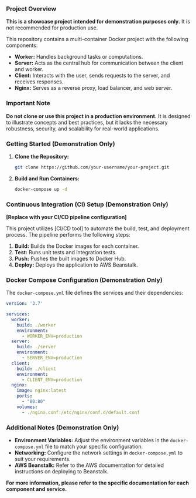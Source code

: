 ### **Project Overview**

**This is a showcase project intended for demonstration purposes only.** It is not recommended for production use.

This repository contains a multi-container Docker project with the following components:

* **Worker:** Handles background tasks or computations.
* **Server:** Acts as the central hub for communication between the client and worker.
* **Client:** Interacts with the user, sends requests to the server, and receives responses.
* **Nginx:** Serves as a reverse proxy, load balancer, and web server.

### **Important Note**

**Do not clone or use this project in a production environment.** It is designed to illustrate concepts and best practices, but it lacks the necessary robustness, security, and scalability for real-world applications.

### **Getting Started (Demonstration Only)**

1. **Clone the Repository:**
   ```bash
   git clone https://github.com/your-username/your-project.git
   ```

2. **Build and Run Containers:**
   ```bash
   docker-compose up -d
   ```

### **Continuous Integration (CI) Setup (Demonstration Only)**

**[Replace with your CI/CD pipeline configuration]**

This project utilizes [CI/CD tool] to automate the build, test, and deployment process. The pipeline performs the following steps:

1. **Build:** Builds the Docker images for each container.
2. **Test:** Runs unit tests and integration tests.
3. **Push:** Pushes the built images to Docker Hub.
4. **Deploy:** Deploys the application to AWS Beanstalk.

### **Docker Compose Configuration (Demonstration Only)**

The `docker-compose.yml` file defines the services and their dependencies:

```yaml
version: '3.7'

services:
  worker:
    build: ./worker
    environment:
      - WORKER_ENV=production
  server:
    build: ./server
    environment:
      - SERVER_ENV=production
  client:
    build: ./client
    environment:
      - CLIENT_ENV=production
  nginx:
    image: nginx:latest
    ports:
      - "80:80"
    volumes:
      - ./nginx.conf:/etc/nginx/conf.d/default.conf
```

### **Additional Notes (Demonstration Only)**

* **Environment Variables:** Adjust the environment variables in the `docker-compose.yml` file to match your specific configuration.
* **Networking:** Configure the network settings in `docker-compose.yml` to suit your requirements.
* **AWS Beanstalk:** Refer to the AWS documentation for detailed instructions on deploying to Beanstalk.

**For more information, please refer to the specific documentation for each component and service.**
